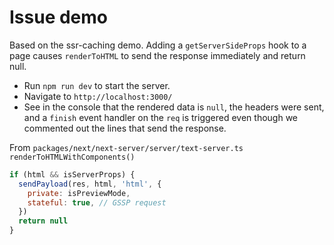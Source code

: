 # Issue demo

Based on the ssr-caching demo. Adding a `getServerSideProps` hook to a page causes `renderToHTML` to send the response immediately and return null.

- Run `npm run dev` to start the server.
- Navigate to `http://localhost:3000/`
- See in the console that the rendered data is `null`, the headers were sent, and a `finish` event handler on the `req` is triggered even though we commented out the lines that send the response.

From
`packages/next/next-server/server/text-server.ts` `renderToHTMLWithComponents()`

```JavaScript
if (html && isServerProps) {
  sendPayload(res, html, 'html', {
    private: isPreviewMode,
    stateful: true, // GSSP request
  })
  return null
}
```
